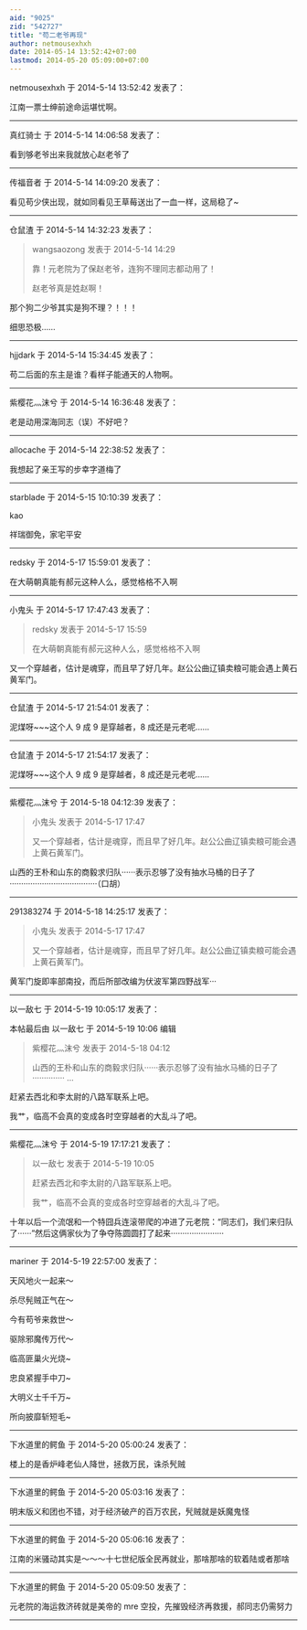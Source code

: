 ```yaml
---
aid: "9025"
zid: "542727"
title: "苟二老爷再现"
author: netmousexhxh
date: 2014-05-14 13:52:42+07:00
lastmod: 2014-05-20 05:09:00+07:00
---
```


netmousexhxh 于 2014-5-14 13:52:42 发表了：

江南一票士绅前途命运堪忧啊。

---

真红骑士 于 2014-5-14 14:06:58 发表了：

看到够老爷出来我就放心赵老爷了

---

传福音者 于 2014-5-14 14:09:20 发表了：

看见苟少侠出现，就如同看见王草莓送出了一血一样，这局稳了~

---

仓鼠渣 于 2014-5-14 14:32:23 发表了：

> wangsaozong 发表于 2014-5-14 14:29
>
> 靠！元老院为了保赵老爷，连狗不理同志都动用了！
>
> 赵老爷真是姓赵啊！

那个狗二少爷其实是狗不理？！！！

细思恐极……

---

hjjdark 于 2014-5-14 15:34:45 发表了：

苟二后面的东主是谁？看样子能通天的人物啊。

---

紫樱花灬沫兮 于 2014-5-14 16:36:48 发表了：

老是动用深海同志（误）不好吧？

---

allocache 于 2014-5-14 22:38:52 发表了：

我想起了亲王写的步幸字道梅了

---

starblade 于 2014-5-15 10:10:39 发表了：

kao

祥瑞御免，家宅平安

---

redsky 于 2014-5-17 15:59:01 发表了：

在大萌朝真能有郝元这种人么，感觉格格不入啊

---

小鬼头 于 2014-5-17 17:47:43 发表了：

> redsky 发表于 2014-5-17 15:59
>
> 在大萌朝真能有郝元这种人么，感觉格格不入啊

又一个穿越者，估计是魂穿，而且早了好几年。赵公公曲辽镇卖粮可能会遇上黄石黄军门。

---

仓鼠渣 于 2014-5-17 21:54:01 发表了：

泥煤呀~~~这个人 9 成 9 是穿越者，8 成还是元老呢……

---

仓鼠渣 于 2014-5-17 21:54:17 发表了：

泥煤呀~~~这个人 9 成 9 是穿越者，8 成还是元老呢……

---

紫樱花灬沫兮 于 2014-5-18 04:12:39 发表了：

> 小鬼头 发表于 2014-5-17 17:47
>
> 又一个穿越者，估计是魂穿，而且早了好几年。赵公公曲辽镇卖粮可能会遇上黄石黄军门。

山西的王朴和山东的商毅求归队······表示忍够了没有抽水马桶的日子了······································（口胡）

---

291383274 于 2014-5-18 14:25:17 发表了：

> 小鬼头 发表于 2014-5-17 17:47
>
> 又一个穿越者，估计是魂穿，而且早了好几年。赵公公曲辽镇卖粮可能会遇上黄石黄军门。

黄军门旋即率部南投，而后所部改编为伏波军第四野战军···

---

以一敌七 于 2014-5-19 10:05:17 发表了：

本帖最后由 以一敌七 于 2014-5-19 10:06 编辑

> 紫樱花灬沫兮 发表于 2014-5-18 04:12
>
> 山西的王朴和山东的商毅求归队······表示忍够了没有抽水马桶的日子了·············· ...

赶紧去西北和李太尉的八路军联系上吧。

我艹，临高不会真的变成各时空穿越者的大乱斗了吧。

---

紫樱花灬沫兮 于 2014-5-19 17:17:21 发表了：

> 以一敌七 发表于 2014-5-19 10:05
>
> 赶紧去西北和李太尉的八路军联系上吧。
>
> 我艹，临高不会真的变成各时空穿越者的大乱斗了吧。

十年以后一个流氓和一个特囧兵连滚带爬的冲进了元老院：“同志们，我们来归队了······”然后这俩家伙为了争夺陈圆圆打了起来·······················

---

mariner 于 2014-5-19 22:57:00 发表了：

天风地火一起来～

杀尽髡贼正气在～

今有苟爷来救世～

驱除邪魔传万代～

临高匪巢火光烧~

忠良紧握手中刀~

大明义士千千万~

所向披靡斩短毛~

---

下水道里的鳄鱼 于 2014-5-20 05:00:24 发表了：

楼上的是香炉峰老仙人降世，拯救万民，诛杀髠贼

---

下水道里的鳄鱼 于 2014-5-20 05:03:16 发表了：

明末版义和团也不错，对于经济破产的百万农民，髠贼就是妖魔鬼怪

---

下水道里的鳄鱼 于 2014-5-20 05:06:16 发表了：

江南的米骚动其实是～～～十七世纪版全民再就业，那啥那啥的软着陆或者那啥

---

下水道里的鳄鱼 于 2014-5-20 05:09:50 发表了：

元老院的海运救济砖就是美帝的 mre 空投，先摧毁经济再救援，郝同志仍需努力

---
